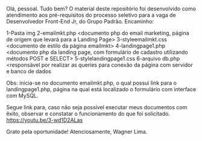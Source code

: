 Olá, pessoal. Tudo bem? 
O material deste repositório foi desenvolvido como atendimento aos pré-requisitos do processo seletivo para a vaga de Desenvolvedor Front-End Jr, do Grupo Padrão. 
Encaminho: 

  1-Pasta img <imagens do projeto>
  2-emailmkt.php <documento php do email marketing, página de origem que levará para a Landing Page>
  3-styleemailmkt.css <documento de estilo da página emailmkt>
  4-landingpage1.php <documento php da landing page, com formulário de cadastro utilizando métodos POST e SELECT>
  5-stylelandingpage1.css <documento de estilo da landing page>
  6-arquivo db.php <responsável por realizar as queries para conexão da página com servidor e banco de dados <localhost>
  
Obs: inicia-se no documento emailmkt.php, o qual possui link para o landingpage1.php, página na qual está localizado o formulário com interface com MySQL. 
  
Segue link para, caso não seja possível executar meus documentos com êxito, observar e constatar o funcionamento do que foi solicitado. 
https://youtu.be/3-wd1D2ALas
  
Grato pela oportunidade!
Atenciosamente, Wagner Lima.  
